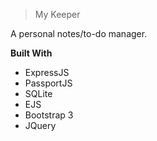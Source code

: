 > My Keeper

A personal notes/to-do manager.


**Built With**

- ExpressJS
- PassportJS
- SQLite
- EJS
- Bootstrap 3
- JQuery